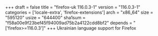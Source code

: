 +++
draft = false
title = "firefox-uk 116.0.3-1"
version = "116.0.3-1"
categories = ['locale-extra', 'firefox-extensions']
arch = "x86_64"
size = "595120"
usize = "644400"
sha1sum = "f58a00e9f23bef45f94009ad75b2a4122cdd8bf2"
depends = "['firefox>=116.0.3']"
+++
Ukrainian language support for Firefox